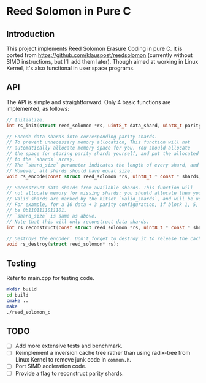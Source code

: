 # Reed Solomon in Pure C
## Introduction
This project implements Reed Solomon Erasure Coding in pure C. It is ported from https://github.com/klauspost/reedsolomon (currently without SIMD instructions, but I'll add them later). Though aimed at working in Linux Kernel, it's also functional in user space programs.

## API
The API is simple and straightforward. Only 4 basic functions are implemented, as follows:
```c
// Initialize.
int rs_init(struct reed_solomon *rs, uint8_t data_shard, uint8_t parity_shard);

// Encode data shards into corresponding parity shards.
// To prevent unnecessary memory allocation, This function will not
// automatically allocate memory space for you. You should allocate
// the space for storing parity shards yourself, and put the allocated pointer in
// to the `shards` array.
// The `shard_size` parameter indicates the length of every shard, and is arbitrary.
// However, all shards should have equal size.
void rs_encode(const struct reed_solomon *rs, uint8_t * const * shards, int shard_size);

// Reconstruct data shards from available shards. This function will
// not allocate memory for missing shards; you should allocate them yourself.
// Valid shards are marked by the bitset `valid_shards`, and will be used for reconstructing.
// For example, for a 10 data + 3 parity configuration, if block 1, 5, 10 are missing, valid_shards should
// be 0b1101111011101.
// `shard_size` is same as above.
// Note that this will only reconstruct data shards.
int rs_reconstruct(const struct reed_solomon *rs, uint8_t * const * shards, unsigned long valid_shards, int shard_size);

// Destroys the encoder. Don't forget to destroy it to release the cache generated byr`construct`.
void rs_destroy(struct reed_solomon* rs);
```

## Testing
Refer to main.cpp for testing code.
```bash
mkdir build
cd build
cmake ..
make
./reed_solomon_c
```

## TODO
- [ ] Add more extensive tests and benchmark.
- [ ] Reimplement a inversion cache tree rather than using radix-tree from Linux Kernel to remove junk code in `common.h`.
- [ ] Port SIMD accleration code.
- [ ] Provide a flag to reconstruct parity shards.
